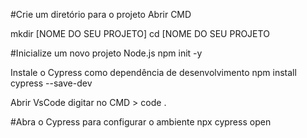 #Crie um diretório para o projeto
Abrir CMD

mkdir [NOME DO SEU PROJETO]
cd [NOME DO SEU PROJETO

#Inicialize um novo projeto Node.js
npm init -y

Instale o Cypress como dependência de desenvolvimento
npm install cypress --save-dev

Abrir VsCode
digitar no CMD > code .

#Abra o Cypress para configurar o ambiente
npx cypress open 
